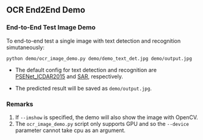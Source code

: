 ## OCR End2End Demo

### End-to-End Test Image Demo

To end-to-end test a single image with text detection and recognition simutaneously:

```shell
python demo/ocr_image_demo.py demo/demo_text_det.jpg demo/output.jpg
```

- The default config for text detection and recognition are [PSENet_ICDAR2015](./configs/textdet/psenet/psenet_r50_fpnf_600e_icdar2015.py) and [SAR](./configs/textrecog/sar/sar_r31_parallel_decoder_academic.py), respectively.

- The predicted result will be saved as `demo/output.jpg`.

### Remarks

1. If `--imshow` is specified, the demo will also show the image with OpenCV.
2. The `ocr_image_demo.py` script only supports GPU and so the `--device` parameter cannot take cpu as an argument.
